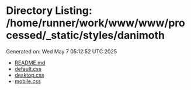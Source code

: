 # Directory Listing: /home/runner/work/www/www/processed/_static/styles/danimoth
Generated on: Wed May  7 05:12:52 UTC 2025

- [README.md](README.md)
- [default.css](default.css)
- [desktop.css](desktop.css)
- [mobile.css](mobile.css)
